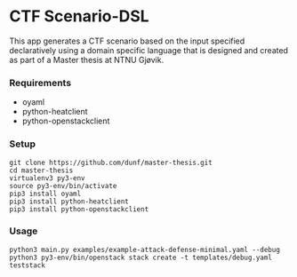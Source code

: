 # CTF Scenario-DSL
This app generates a CTF scenario based on the input specified declaratively using a domain specific language that is designed and created as part of a Master thesis at NTNU Gjøvik.

### Requirements
* oyaml
* python-heatclient
* python-openstackclient


### Setup

```
git clone https://github.com/dunf/master-thesis.git
cd master-thesis
virtualenv3 py3-env
source py3-env/bin/activate
pip3 install oyaml
pip3 install python-heatclient
pip3 install python-openstackclient
```
### Usage
```
python3 main.py examples/example-attack-defense-minimal.yaml --debug
python3 py3-env/bin/openstack stack create -t templates/debug.yaml teststack
```

